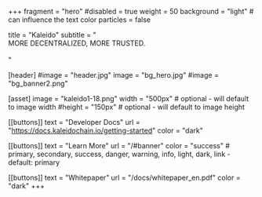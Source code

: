 +++
fragment = "hero"
#disabled = true
weight = 50
background = "light" # can influence the text color
particles = false

title = "Kaleido"
subtitle = "<br/>MORE DECENTRALIZED, MORE TRUSTED.<br/><br/>"

[header]
  #image = "header.jpg"
  image = "bg_hero.jpg"
  #image = "bg_banner2.png"

[asset]
  image = "kaleido1-18.png"
  width = "500px" # optional - will default to image width
  #height = "150px" # optional - will default to image height

[[buttons]]
  text = "Developer Docs"
  url = "https://docs.kaleidochain.io/getting-started"
  color = "dark"

[[buttons]]
  text = "Learn More"
  url = "/#banner"
  color = "success" # primary, secondary, success, danger, warning, info, light, dark, link - default: primary

[[buttons]]
  text = "Whitepaper"
  url = "/docs/whitepaper_en.pdf"
  color = "dark"
+++
